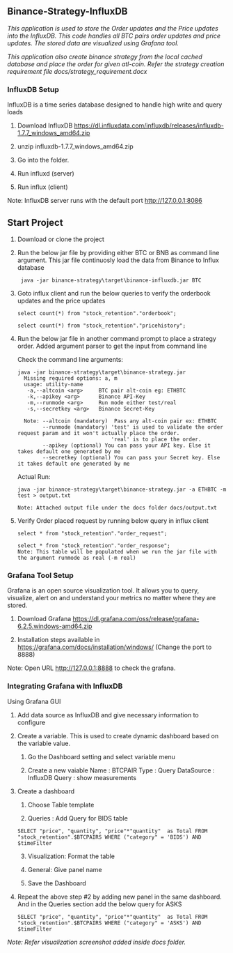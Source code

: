 ## Binance-Strategy-InfluxDB

   *This application is used to store the Order updates and the Price updates into the InfluxDB. This code handles all BTC pairs order updates and price updates. The stored data are visualized using Grafana tool.*
   
   *This application also create binance strategy from the local cached database and place the order for given atl-coin. Refer the strategy creation requirement file docs/strategy_requirement.docx*
   
### InfluxDB Setup

InfluxDB is a time series database designed to handle high write and query loads

   1. Download InfluxDB https://dl.influxdata.com/influxdb/releases/influxdb-1.7.7_windows_amd64.zip
   
   2. unzip influxdb-1.7.7_windows_amd64.zip
   
   3. Go into the folder.
   
   4. Run influxd (server)
   
   5. Run influx (client)

   Note: InfluxDB server runs with the default port http://127.0.0.1:8086


## Start Project

   1. Download or clone the project
   
   2. Run the below jar file by providing either BTC or BNB as command line argument. This jar file continuosly load the data from             Binance to Influx database
   
           java -jar binance-strategy\target\binance-influxdb.jar BTC
           
   3. Goto influx client and run the below queries to verify the orderbook updates and the price updates
   
          select count(*) from "stock_retention"."orderbook";
          
          select count(*) from "stock_retention"."pricehistory";
          
   4. Run the below jar file in another command prompt to place a strategy order. Added argument parser to get the input from                 command line
    
      Check the command line arguments:
      
          java -jar binance-strategy\target\binance-strategy.jar
            Missing required options: a, m
            usage: utility-name
             -a,--altcoin <arg>     BTC pair alt-coin eg: ETHBTC
             -k,--apikey <arg>      Binance API-Key
             -m,--runmode <arg>     Run mode either test/real
             -s,--secretkey <arg>   Binance Secret-Key
             
            Note: --altcoin (mandatory)  Pass any alt-coin pair ex: ETHBTC
                  --runmode (mandatory) 'test' is used to validate the order request param and it won't actually place the order.
                                        'real' is to place the order. 
                  --apikey (optional) You can pass your API key. Else it takes default one generated by me
                  --secretkey (optional) You can pass your Secret key. Else it takes default one generated by me
   
      Actual Run:
      
          java -jar binance-strategy\target\binance-strategy.jar -a ETHBTC -m test > output.txt
          
          Note: Attached output file under the docs folder docs/output.txt
          
  5. Verify Order placed request by running below query in influx client
  
         select * from "stock_retention"."order_request";
         
         select * from "stock_retention"."order_response";
         Note: This table will be populated when we run the jar file with the argument runmode as real (-m real)
         

### Grafana Tool Setup

Grafana is an open source visualization tool. It allows you to query, visualize, alert on and understand your metrics no matter where they are stored. 

   1. Download Grafana https://dl.grafana.com/oss/release/grafana-6.2.5.windows-amd64.zip
   
   2. Installation steps available in https://grafana.com/docs/installation/windows/ (Change the port to 8888)
    
   Note: Open URL http://127.0.0.1:8888 to check the grafana. 

### Integrating Grafana with InfluxDB

Using Grafana GUI

   1. Add data source as InfluxDB and give necessary information to configure
   
   2. Create a variable. This is used to create dynamic dashboard based on the variable value.
   
      1. Go the Dashboard setting and select variable menu
      
      2. Create a new vaiable
         Name : BTCPAIR
         Type : Query
         DataSource : InfluxDB
         Query : show measurements
         
   3. Create a dashboard 
   
        1. Choose Table template 
        
        2. Queries : Add Query for BIDS table

          SELECT "price", "quantity", "price"*"quantity"  as Total FROM "stock_retention".$BTCPAIRS WHERE ("category" = 'BIDS') AND $timeFilter 

        3. Visualization: Format the table
        
        4. General: Give panel name
        
        5. Save the Dashboard
        
   4. Repeat the above step #2 by adding new panel in the same dashboard. And in the Queries section add the below query for ASKS
          
          SELECT "price", "quantity", "price"*"quantity"  as Total FROM "stock_retention".$BTCPAIRS WHERE ("category" = 'ASKS') AND $timeFilter 
     
   *Note: Refer visualization screenshot added inside docs folder.*
